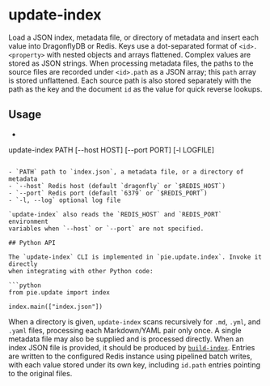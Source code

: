 # update-index

Load a JSON index, metadata file, or directory of metadata and insert each value into DragonflyDB or Redis. Keys use a dot-separated format of `<id>.<property>` with nested objects and arrays flattened. Complex values are stored as JSON strings. When processing metadata files, the paths to the source files are recorded under `<id>.path` as a JSON array; this `path` array is stored unflattened. Each source path is also stored separately with the path as the key and the document `id` as the value for quick reverse lookups.

## Usage

- ```bash
update-index PATH [--host HOST] [--port PORT] [-l LOGFILE]
```

- `PATH` path to `index.json`, a metadata file, or a directory of metadata
- `--host` Redis host (default `dragonfly` or `$REDIS_HOST`)
- `--port` Redis port (default `6379` or `$REDIS_PORT`)
- `-l, --log` optional log file

`update-index` also reads the `REDIS_HOST` and `REDIS_PORT` environment
variables when `--host` or `--port` are not specified.

## Python API

The `update-index` CLI is implemented in `pie.update.index`. Invoke it directly
when integrating with other Python code:

```python
from pie.update import index

index.main(["index.json"])
```

When a directory is given, `update-index` scans recursively for `.md`, `.yml`, and `.yaml` files, processing each Markdown/YAML pair only once. A single metadata file may also be supplied and is processed directly. When an index JSON file is provided, it should be produced by [`build-index`](build-index.md). Entries are written to the configured Redis instance using pipelined batch writes, with each value stored under its own key, including `id.path` entries pointing to the original files.
